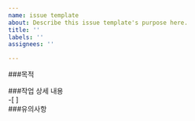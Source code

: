 ```yaml
---
name: issue template
about: Describe this issue template's purpose here.
title: ''
labels: ''
assignees: ''

---
```


###목적  
>  
###작업 상세 내용  
-[ ]  
###유의사항
